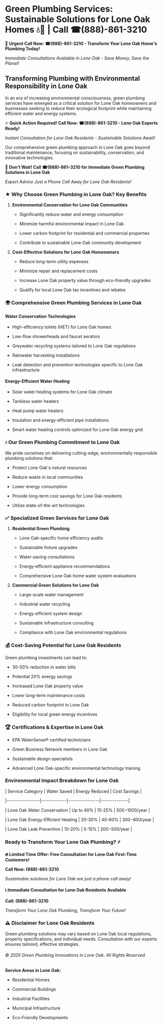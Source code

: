 # Green Plumbing Services: Sustainable Solutions for Lone Oak Homes 💧🌿 | Call ☎(888)-861-3210

🚨 **Urgent Call Now: ☎(888)-861-3210 - Transform Your Lone Oak Home's Plumbing Today!**
*Immediate Consultations Available in Lone Oak - Save Money, Save the Planet!*

## Transforming Plumbing with Environmental Responsibility in Lone Oak

In an era of increasing environmental consciousness, green plumbing services have emerged as a critical solution for Lone Oak homeowners and businesses seeking to reduce their ecological footprint while maintaining efficient water and energy systems. 

🔥 **Quick Action Required! Call Now: ☎(888)-861-3210 - Lone Oak Experts Ready!**
*Instant Consultation for Lone Oak Residents - Sustainable Solutions Await!*

Our comprehensive green plumbing approach in Lone Oak goes beyond traditional maintenance, focusing on sustainability, conservation, and innovative technologies.

🚨 **Don't Wait! Call ☎(888)-861-3210 for Immediate Green Plumbing Solutions in Lone Oak**
*Expert Advice Just a Phone Call Away for Lone Oak Residents!*

### ★ Why Choose Green Plumbing in Lone Oak? Key Benefits

1. **Environmental Conservation for Lone Oak Communities** 
   - Significantly reduce water and energy consumption
   - Minimize harmful environmental impact in Lone Oak
   - Lower carbon footprint for residential and commercial properties
   - Contribute to sustainable Lone Oak community development

2. **Cost-Effective Solutions for Lone Oak Homeowners** 
   - Reduce long-term utility expenses
   - Minimize repair and replacement costs
   - Increase Lone Oak property value through eco-friendly upgrades
   - Qualify for local Lone Oak tax incentives and rebates

### 🌍 Comprehensive Green Plumbing Services in Lone Oak

#### Water Conservation Technologies
- High-efficiency toilets (HET) for Lone Oak homes
- Low-flow showerheads and faucet aerators
- Greywater recycling systems tailored to Lone Oak regulations
- Rainwater harvesting installations
- Leak detection and prevention technologies specific to Lone Oak infrastructure

#### Energy-Efficient Water Heating
- Solar water heating systems for Lone Oak climate
- Tankless water heaters
- Heat pump water heaters
- Insulation and energy-efficient pipe installations
- Smart water heating controls optimized for Lone Oak energy grid

### 💧 Our Green Plumbing Commitment to Lone Oak

We pride ourselves on delivering cutting-edge, environmentally responsible plumbing solutions that:
- Protect Lone Oak's natural resources
- Reduce waste in local communities
- Lower energy consumption
- Provide long-term cost savings for Lone Oak residents
- Utilize state-of-the-art technologies

### ✅ Specialized Green Services for Lone Oak

1. **Residential Green Plumbing**
   - Lone Oak-specific home efficiency audits
   - Sustainable fixture upgrades
   - Water-saving consultations
   - Energy-efficient appliance recommendations
   - Comprehensive Lone Oak home water system evaluations

2. **Commercial Green Solutions for Lone Oak**
   - Large-scale water management
   - Industrial water recycling
   - Energy-efficient system design
   - Sustainable infrastructure consulting
   - Compliance with Lone Oak environmental regulations

### 💰 Cost-Saving Potential for Lone Oak Residents

Green plumbing investments can lead to:
- 30-50% reduction in water bills
- Potential 20% energy savings
- Increased Lone Oak property value
- Lower long-term maintenance costs
- Reduced carbon footprint in Lone Oak
- Eligibility for local green energy incentives

### 🏆 Certifications & Expertise in Lone Oak

- EPA WaterSense® certified technicians
- Green Business Network members in Lone Oak
- Sustainable design specialists
- Advanced Lone Oak-specific environmental technology training

### Environmental Impact Breakdown for Lone Oak

| Service Category | Water Saved | Energy Reduced | Cost Savings |
|-----------------|-------------|----------------|--------------|
| Lone Oak Water Conservation | Up to 40% | 15-25% | $500-$1000/year |
| Lone Oak Energy-Efficient Heating | 20-30% | 40-60% | $300-$800/year |
| Lone Oak Leak Prevention | 10-20% | 5-15% | $200-$500/year |

### Ready to Transform Your Lone Oak Plumbing? ⚡

**🔥 Limited Time Offer: Free Consultation for Lone Oak First-Time Customers!**

**Call Now: (888)-861-3210**
*Sustainable solutions for Lone Oak are just a phone call away!*

#### 📞 Immediate Consultation for Lone Oak Residents Available

**Call: (888)-861-3210**
*Transform Your Lone Oak Plumbing, Transform Your Future!*

### ⚠️ Disclaimer for Lone Oak Residents

Green plumbing solutions may vary based on Lone Oak local regulations, property specifications, and individual needs. Consultation with our experts ensures tailored, effective strategies.

###### © 2025 Green Plumbing Innovations in Lone Oak. All Rights Reserved.

**Service Areas in Lone Oak:** 
- Residential Homes
- Commercial Buildings
- Industrial Facilities
- Municipal Infrastructure
- Eco-Friendly Developments